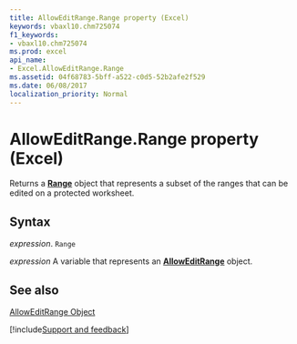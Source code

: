 ```yaml
---
title: AllowEditRange.Range property (Excel)
keywords: vbaxl10.chm725074
f1_keywords:
- vbaxl10.chm725074
ms.prod: excel
api_name:
- Excel.AllowEditRange.Range
ms.assetid: 04f68783-5bff-a522-c0d5-52b2afe2f529
ms.date: 06/08/2017
localization_priority: Normal
---
```



# AllowEditRange.Range property (Excel)

Returns a  **[Range](Excel.Range(object).md)** object that represents a subset of the ranges that can be edited on a protected worksheet.


## Syntax

_expression_. `Range`

_expression_ A variable that represents an **[AllowEditRange](Excel.AllowEditRange.md)** object.


## See also


[AllowEditRange Object](Excel.AllowEditRange.md)

[!include[Support and feedback](~/includes/feedback-boilerplate.md)]